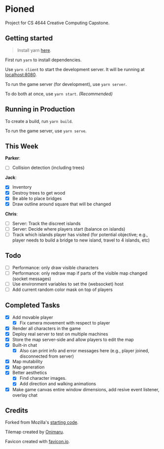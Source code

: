 # Pioned

Project for CS 4644 Creative Computing Capstone.

## Getting started

> Install yarn [here](https://yarnpkg.com/en/docs/install).

First run `yarn` to install dependencies.

Use `yarn client` to start the development server. It will be running at [localhost:8080](http://localhost:8080/).

To run the game server (for development), use `yarn server`.

To do both at once, use `yarn start`. *(Recommended)*

## Running in Production

To create a build, run `yarn build`.

To run the game server, use `yarn serve`.

## This Week

**Parker**:
- [ ] Collision detection (including trees)

**Jack**:
- [x] Inventory
- [x] Destroy trees to get wood
- [x] Be able to place bridges
- [x] Draw outline around square that will be changed

**Chris**:
- [ ] Server: Track the discreet islands
- [ ] Server: Decide where players start (balance on islands)
- [ ] Track which islands player has visited (for potential objective; e.g., player needs to build a bridge to new island, travel to 4 islands, etc)

## Todo

- [ ] Performance: only draw visible characters
- [ ] Performance: only redraw map if parts of the visible map changed (socket messages)
- [ ] Use environment variables to set the (websocket) host
- [ ] Add current random color mask on top of players

## Completed Tasks
- [x] Add movable player
    - [x] Fix camera movement with respect to player
- [x] Render all characters in the game
- [x] Deploy real server to test on multiple machines
- [x] Store the map server-side and allow players to edit the map
- [x] Built-in chat
    - [x] Also can print info and error messages here (e.g., player joined, disconnected from server)
- [x] Map mutability
- [x] Map generation
- [x] Better aesthetics
    - [x] Find character images.
    - [x] Add direction and walking animations
- [x] Make game canvas entire window dimensions, add resive event listener, overlay chat

## Credits

Forked from Mozilla's [starting code](https://github.com/mozdevs/gamedev-js-tiles).

Tilemap created by [Onimaru](https://onimaru.itch.io/green-valley-map-pack).

Favicon created with [favicon.io](https://favicon.io/).
